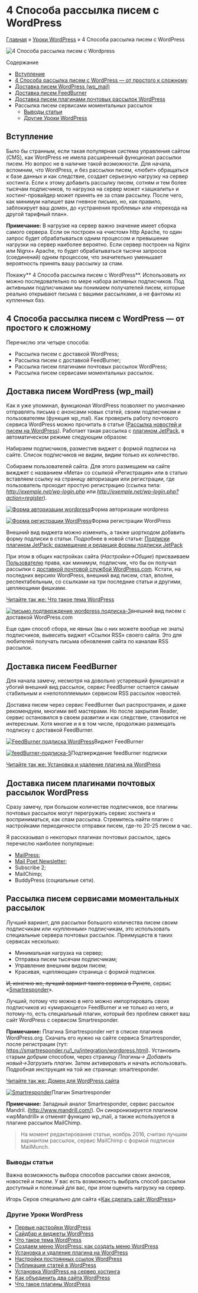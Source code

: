 # 4 Способа рассылка писем с WordPress

[Главная](https://www.wordpress-abc.ru/) » [Уроки WordPress](https://www.wordpress-abc.ru/uroki-wordpress) » 4 Способа рассылка писем с WordPress

![4 Способа рассылка писем с Wordpress](https://www.wordpress-abc.ru/wp-content/uploads/2015/12/rassyilka-pisem-wordpress-1.jpg)

Содержание

- [Вступление](https://www.wordpress-abc.ru/uroki-wordpress/4-sposoba-rassyilka-pisem-s-wordpress.html#i)
- [4 Способа рассылка писем с WordPress — от простого к сложному](https://www.wordpress-abc.ru/uroki-wordpress/4-sposoba-rassyilka-pisem-s-wordpress.html#4___WordPress_8212)
- [Доставка писем WordPress (wp_mail)](https://www.wordpress-abc.ru/uroki-wordpress/4-sposoba-rassyilka-pisem-s-wordpress.html#_WordPress_wp_mail)
- [Доставка писем FeedBurner](https://www.wordpress-abc.ru/uroki-wordpress/4-sposoba-rassyilka-pisem-s-wordpress.html#_FeedBurner)
- [Доставка писем плагинами почтовых рассылок WordPress](https://www.wordpress-abc.ru/uroki-wordpress/4-sposoba-rassyilka-pisem-s-wordpress.html#___WordPress)
- Рассылка писем сервисами моментальных рассылок
  - [Выводы статьи](https://www.wordpress-abc.ru/uroki-wordpress/4-sposoba-rassyilka-pisem-s-wordpress.html#i-3)
  - [Другие Уроки WordPress](https://www.wordpress-abc.ru/uroki-wordpress/4-sposoba-rassyilka-pisem-s-wordpress.html#_WordPress)

## Вступление

Было бы странным, если такая популярная система управления сайтом (CMS), как WordPress не имела расширенный функционал рассылки писем. Но вопрос не в наличие такой возможности. Для начала, вспомним, что WordPress, и без рассылки писем,  «любит» обращаться к базе данных и как следствие, создает серьезную нагрузку на сервер хостинга. Если к этому добавить рассылку писем, сотням и тем более тысячам подписчиков, то нагрузка на сервер может «зашкалить» и хостинг-провайдер может принять ее за спам рассылку. После чего, как минимум напишет вам гневное письмо, но, как правило, заблокирует ваш домен, до «устранения проблемы» или «перехода на другой тарифный план».

**Примечание:** В нагрузке на сервер важно значение имеет сборка самого сервера. Если он построен на «чистом» http Apache, то один запрос будет обрабатываться одним процессом и превышение нагрузки на сервер наиболее вероятно. Если сервер построен на Nginx или Nignx+ Apache, то будет обрабатываться тысячи запросов (соединений) одним процессом, что значительно уменьшает вероятность принять вашу рассылку за спам.

Покажу** 4 Способа рассылка писем с WordPress**. Использовать их можно последовательно по мере набора активных подписчиков. Под активными подписчиками мы понимаем получателей писем, которые реально открывают письма с вашими рассылками, а не фантомы из купленных баз.

## 4 Способа рассылка писем с WordPress — от простого к сложному

Перечислю эти четыре способа:

- Рассылка писем с доставкой WordPress;
- Рассылка писем с доставкой FeedBurner;
- Рассылка писем плагинами почтовых рассылок WordPress;
- Рассылка писем сервисами моментальных рассылок.

## Доставка писем WordPress (wp_mail)

Как я уже упоминал, функционал WordPress позволяет по умолчанию отправлять письма с анонсами новых статей, своим подписчикам и пользователям (функция wp_mal). Как проверить работу почтового сервиса WordPress можно прочитать в статье ([Рассылка новостей и писем на WordPress](https://www.wordpress-abc.ru/administrirovanie/rss-wordpress/rassyilka-novostey-i-pisem-na-wordpress.html)). Работает такая рассылка с [плагином JetPack](https://www.wordpress-abc.ru/plaginy/podpiski-plaginom-jetpack.html), в автоматическом режиме следующим образом:

Набираем подписчиков, разместив виджет с формой подписки на сайте. Список подписчиков не видим, видим только их количество.

Собираем пользователей сайта. Для этого размещаем на сайте вижджет с названием «Мета» со ссылкой «Регистрация» или в статью вставляем ссылку на страницу авторизации или регистрации, где пользователь проходит простую регистрацию (ссылка типа: *http://exemple.net/wp-login.php* или *http://exemple.net/wp-login.php?action=register*).

[![Форма авторизации wordpress](https://www.wordpress-abc.ru/wp-content/uploads/2015/12/wp-login-stranitsa-314x448.jpg)](https://www.wordpress-abc.ru/wp-content/uploads/2015/12/wp-login-stranitsa.jpg)Форма авторизации wordpress

[![Форма регистрации WordPress](https://www.wordpress-abc.ru/wp-content/uploads/2015/12/stranitsa-registratsii-wordpress-302x448.jpg)](https://www.wordpress-abc.ru/wp-content/uploads/2015/12/stranitsa-registratsii-wordpress.jpg)Форма регистрации WordPress

Внешний вид виджета можно изменить, а также шорткодом добавить форму подписки в статьи. Подробнее в новой статье: [Подписки плагином JetPack: размещение и редакция формы подписки JetPack](https://www.wordpress-abc.ru/plaginy/podpiski-plaginom-jetpack.html)

При этом в общих настройках сайта (*Настройки→Общие*) присваиваем [Пользователю](https://www.wordpress-abc.ru/administrirovanie/polzovateli-wordpress.html) права, как минимум, подписчик, что бы он получал рассылки с [доставкой почтовой службой WordPress.com](https://www.wordpress-abc.ru/administrirovanie/nastrojki-wordpress/pochtovaya-sluzhba-wordpress-com.html). Кстати, на последних версиях WordPress, внешний вид писем, стал, вполне, респектабельным, со ссылками на три последние статьи и другими, цепляющими фишками.

[Читайте так же:  Что такое тема WordPress](https://www.wordpress-abc.ru/uroki-wordpress/chto-takoe-tema-wordpress.html)

[![письмо подтверждение wordpress подписка-3](https://www.wordpress-abc.ru/wp-content/uploads/2015/12/pismo-podtverzhdenie-wordpress-podpiska-3-324x350.jpg)](https://www.wordpress-abc.ru/wp-content/uploads/2015/12/pismo-podtverzhdenie-wordpress-podpiska-3.jpg)внешний вид писем с доставкой WordPress.com

Еще один способ сбора, не явных (вы о них можете вообще не знать) подписчиков, вывесить виджет «Ссылки RSS» своего сайта. Это для любителей получать письма обновления сайта по каналам RSS рассылок.

## Доставка писем FeedBurner

Для начала замечу, несмотря на довольно устаревший функционал и убогий внешний вид рассылок, сервис FeedBurner остается самым стабильным и «непотопляемым» сервисом RSS рассылок новостей.

Доставка писем через сервис FeedBurner был распространен, и даже рекомендуем, многими веб мастерами. Но после закрытия Reader, сервис остановился в своем развитии и как следствие, становится не интересным. Хотя многие и я в том числе, продолжаю размещать подписку с доставкой FeedBurner.

[![FeedBurner подписка WordPress](https://www.wordpress-abc.ru/wp-content/uploads/2015/12/feedBurner-podpiska-448x259.jpg)](https://www.wordpress-abc.ru/wp-content/uploads/2015/12/feedBurner-podpiska.jpg)Виджет FeedBurner

[![feedBurner-подписка-5](https://www.wordpress-abc.ru/wp-content/uploads/2015/12/feedBurner-podpiska-5-448x225.jpg)](https://www.wordpress-abc.ru/wp-content/uploads/2015/12/feedBurner-podpiska-5.jpg)Подтверждение feedBurner подписки

[Читайте так же:  Установка и удаление плагина на WordPress](https://www.wordpress-abc.ru/uroki-wordpress/ustanovka-udalenie-plagina-na-wordpress.html)

## Доставка писем плагинами почтовых рассылок WordPress

Сразу замечу, при большом количестве подписчиков, все плагины почтовых рассылок могут перегружать сервис хостинга и восприниматься, как спам рассылка. Стремитесь найти плагин с настройками периодичности отправки писем, где-то 20-25 писем в час.

Я рассказывал о некоторых плагинах почтовых рассылок, здесь перечислю наиболее популярные:

- [MailPress](https://www.wordpress-abc.ru/plaginy/plagin-mailpress-dlya-pochtovoj-rassylki-wordpress.html);
- [Mail Poet Newsletter](https://www.wordpress-abc.ru/plaginy/plagin-rassyilki-mailpoet-newsletters.html);
- Subscribe 2;
- MailChimp;
- BuddyPress (социальные сети).

## Рассылка писем сервисами моментальных рассылок

Лучший вариант, для рассылки большого количества писем своим подписчикам или «купленным» подписчикам, это использовать специальные сервера почтовых рассылок. Преимуществ в таких сервисах несколько:

- Минимальная нагрузка на сервер;
- Отправка писем тысячам подписчикам;
- Управление внешним видом писем;
- Красивая, «цепляющая» страница с формой подписки.

~~И, конечно же, лучший вариант такого сервиса в Рунете~~, сервис «[Smartresponder](https://www.wordpress-abc.ru/administrirovanie/rss-wordpress/rassyilka-pisem-na-servise-smartresponder.html)».

Лучший, потому что можно в него можно импортировать своих подписчиков из «умирающего» FeedBurner и не только из него, и потому-то, есть специальный плагин, который без проблем свяжет ваш сайт WordPress с сервисом Smartresponder.

**Примечание:** Плагина Smartresponder нет в списке плагинов WordPress.org. Скачать его нужно на сайте сервиса Smartresponder, после регистрации (тут: https://smartresponder.ru/l_ru/integration/wordpress.html). Установить старым добрым способом, через страницу *Плагины→ Добавить новый→Загрузить плагин*. Затем активировать и начать использовать. Подробная инструкция на той же странице: smartresponder.

[Читайте так же:  Домен для WordPress сайта](https://www.wordpress-abc.ru/uroki-wordpress/domen-dlya-wordpress-3.html)

[![Smartresponder](https://www.wordpress-abc.ru/wp-content/uploads/2015/12/Smartresponder-448x193.jpg)](https://www.wordpress-abc.ru/wp-content/uploads/2015/12/Smartresponder.jpg)Плагин Smartresponder

**Примечание:** Западный аналог Smartresponder, сервис рассылок Mandril. (http://www.mandrill.com/). Он синхронизируется плагином «wpMandrill» и отменят функцию wp_mail, а также используется в плагине рассылок MailChimp.

> На момент редактирования статьи, ноябрь 2016, считаю лучшим вариантом рассылок, сервис MailChimp с формой подписки MailMunch.

### Выводы статьи

Важна возможность выбора способов рассылки своих анонсов, новостей и писем. У вас есть возможность выбрать способ рассылки доступный и полезный для вас, при этом оценить нагрузку на сервер.

Игорь Серов специально для сайта «[Как сделать сайт WordPress](https://www.wordpress-abc.ru/)»

### Другие Уроки WordPress

- [Первые настройки WordPress](https://www.wordpress-abc.ru/uroki-wordpress/pervyie-nastroyki-wordpress.html)
- [Сайдбар и виджеты WordPress](https://www.wordpress-abc.ru/uroki-wordpress/saydbar-vidzhetyi-wordpress.html)
- [Что такое тема WordPress](https://www.wordpress-abc.ru/uroki-wordpress/chto-takoe-tema-wordpress.html)
- [Создаем меню WordPress: как создать меню WordPress](https://www.wordpress-abc.ru/uroki-wordpress/sozdaem-menyu-wordpress.html)
- [Установка и удаление плагина на WordPress](https://www.wordpress-abc.ru/uroki-wordpress/ustanovka-udalenie-plagina-na-wordpress.html)
- [Настройки постоянных ссылок WordPress](https://www.wordpress-abc.ru/uroki-wordpress/nastroyki-postoyannyih-ssyilok-wordpress.html)
- [Публикация статей в WordPress](https://www.wordpress-abc.ru/uroki-wordpress/publikatsiya-statey-v-wordpress.html)
- [Установка WordPress на сервер хостинга](https://www.wordpress-abc.ru/uroki-wordpress/ustanovka-wordpress-na-server-hostinga.html)
- [Как объединить два сайта WordPress](https://www.wordpress-abc.ru/uroki-wordpress/kak-obedinit-dva-sayta-wordpress.html)
- [Что такое плагины WordPress](https://www.wordpress-abc.ru/uroki-wordpress/chto-takoe-plaginyi-wordpress-2.html)